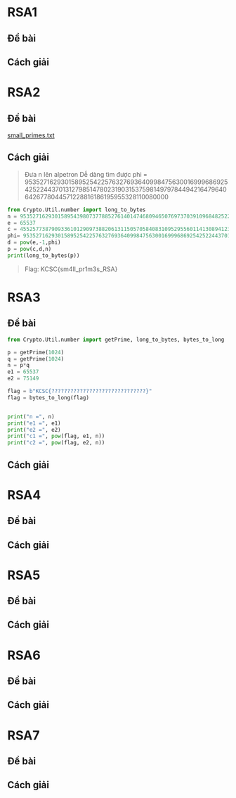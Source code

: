 # RSA1
## Đề bài

## Cách giải

# RSA2
## Đề bài
[small_primes.txt](https://github.com/LuluL0g1n/RSA-CTFd/files/8230912/small_primes.txt)

## Cách giải
>Đưa n lên alpetron
>Dễ dàng tìm được phi = 9535271629301589525422576327693640998475630016999686925425224437013127985147802319031537598149797844942164796406426778044571228816186195955328110080000
```python
from Crypto.Util.number import long_to_bytes
n = 9535271629301589543980737788527614014746809465076973703910968482522722398246280610827753553656401385478044310802319122874965273190562705759366029705507
e = 65537
c = 4552577387909336101290973882061311505705840831095295560114130894123462456438533356021283525714896620886904381766963261172543338282153176336375423711746
phi= 9535271629301589525422576327693640998475630016999686925425224437013127985147802319031537598149797844942164796406426778044571228816186195955328110080000
d = pow(e,-1,phi)
p = pow(c,d,n)
print(long_to_bytes(p))
```
>Flag: KCSC{sm4ll_pr1m3s_RSA}
# RSA3
## Đề bài
```py
from Crypto.Util.number import getPrime, long_to_bytes, bytes_to_long

p = getPrime(1024)
q = getPrime(1024)
n = p*q
e1 = 65537
e2 = 75149

flag = b"KCSC{??????????????????????????????}"
flag = bytes_to_long(flag)


print("n =", n)
print("e1 =", e1)
print("e2 =", e2)
print("c1 =", pow(flag, e1, n))
print("c2 =", pow(flag, e2, n))
```
## Cách giải

# RSA4
## Đề bài

## Cách giải

# RSA5
## Đề bài

## Cách giải

# RSA6
## Đề bài

## Cách giải

# RSA7
## Đề bài

## Cách giải
